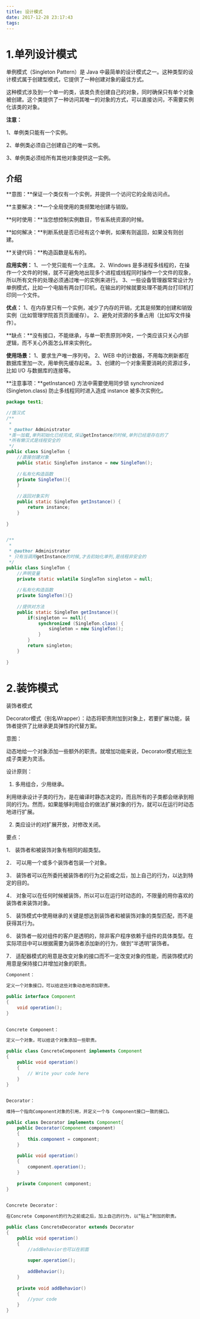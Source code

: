 ```yaml
---
title: 设计模式
date: 2017-12-28 23:17:43
tags:
---
```




1.单列设计模式
===

单例模式（Singleton Pattern）是 Java 中最简单的设计模式之一。这种类型的设计模式属于创建型模式，它提供了一种创建对象的最佳方式。

这种模式涉及到一个单一的类，该类负责创建自己的对象，同时确保只有单个对象被创建。这个类提供了一种访问其唯一的对象的方式，可以直接访问，不需要实例化该类的对象。

**注意：**

1、单例类只能有一个实例。

2、单例类必须自己创建自己的唯一实例。

3、单例类必须给所有其他对象提供这一实例。

介绍
---

**意图：**保证一个类仅有一个实例，并提供一个访问它的全局访问点。

**主要解决：**一个全局使用的类频繁地创建与销毁。

**何时使用：**当您想控制实例数目，节省系统资源的时候。

**如何解决：**判断系统是否已经有这个单例，如果有则返回，如果没有则创建。

**关键代码：**构造函数是私有的。

**应用实例：** 1、一个党只能有一个主席。 2、Windows 是多进程多线程的，在操作一个文件的时候，就不可避免地出现多个进程或线程同时操作一个文件的现象，所以所有文件的处理必须通过唯一的实例来进行。 3、一些设备管理器常常设计为单例模式，比如一个电脑有两台打印机，在输出的时候就要处理不能两台打印机打印同一个文件。

**优点：** 1、在内存里只有一个实例，减少了内存的开销，尤其是频繁的创建和销毁实例（比如管理学院首页页面缓存）。 2、避免对资源的多重占用（比如写文件操作）。

**缺点：**没有接口，不能继承，与单一职责原则冲突，一个类应该只关心内部逻辑，而不关心外面怎么样来实例化。

**使用场景：** 1、要求生产唯一序列号。 2、WEB 中的计数器，不用每次刷新都在数据库里加一次，用单例先缓存起来。 3、创建的一个对象需要消耗的资源过多，比如 I/O 与数据库的连接等。

**注意事项：**getInstance() 方法中需要使用同步锁 synchronized (Singleton.class) 防止多线程同时进入造成 instance 被多次实例化。

```java
package test1;

//饿汉式
/**
 * 
 * @author Administrator
 *类一加载,单列初始化已经完成,保证getInstance的时候,单列已经是存在的了
 *所有懒汉式是线程安全的
 */
public class SingleTon {
	//直接创建对象
	public static SingleTon instance = new SingleTon();
	
	//私有化构造函数
	private SingleTon(){
	}
	
	//返回对象实列
	public static SingleTon getInstance() {
		return instance;
	}
	
}


/**
 * 
 * @author Administrator
 * 只有当调用getInstance的时候,才去初始化单列,是线程非安全的
 */
public class SingleTon {
	//声明变量
	private static volatile SingleTon singleton = null;
	
	//私有化构造函数
	private SingleTon(){}
	
	//提供对方法
	public static SingleTon getInstance(){
		if(singleton == null){
			synchronized (SingleTon.class) {
				singleton = new SingleTon();
			}
		}
		return singleton;
	}
	
}
```

2.装饰模式
===

装饰者模式

Decorator模式（别名Wrapper）：动态将职责附加到对象上，若要扩展功能，装饰者提供了比继承更具弹性的代替方案。

意图：

动态地给一个对象添加一些额外的职责。就增加功能来说，Decorator模式相比生成子类更为灵活。

设计原则：

1. 多用组合，少用继承。

利用继承设计子类的行为，是在编译时静态决定的，而且所有的子类都会继承到相同的行为。然而，如果能够利用组合的做法扩展对象的行为，就可以在运行时动态地进行扩展。

2. 类应设计的对扩展开放，对修改关闭。

要点：

1． 装饰者和被装饰对象有相同的超类型。

2． 可以用一个或多个装饰者包装一个对象。

3． 装饰者可以在所委托被装饰者的行为之前或之后，加上自己的行为，以达到特定的目的。

4． 对象可以在任何时候被装饰，所以可以在运行时动态的，不限量的用你喜欢的装饰者来装饰对象。

5． 装饰模式中使用继承的关键是想达到装饰者和被装饰对象的类型匹配，而不是获得其行为。

6． 装饰者一般对组件的客户是透明的，除非客户程序依赖于组件的具体类型。在实际项目中可以根据需要为装饰者添加新的行为，做到“半透明”装饰者。

7． 适配器模式的用意是改变对象的接口而不一定改变对象的性能，而装饰模式的用意是保持接口并增加对象的职责。

```java
Component：

定义一个对象接口，可以给这些对象动态地添加职责。

public interface Component
{
	void operation();
}
 

Concrete Component：

定义一个对象，可以给这个对象添加一些职责。

public class ConcreteComponent implements Component
{
	public void operation()
	{
		// Write your code here
	}
}
 

Decorator：

维持一个指向Component对象的引用，并定义一个与 Component接口一致的接口。

public class Decorator implements Component{
	public Decorator(Component component)
	{
		this.component = component;
	}
	
	public void operation()
	{
		component.operation();
	}
	
	private Component component;
}
 

Concrete Decorator：

在Concrete Component的行为之前或之后，加上自己的行为，以“贴上”附加的职责。

public class ConcreteDecorator extends Decorator
{
	public void operation()
	{
		//addBehavior也可以在前面
		
		super.operation();
		
		addBehavior();
	}
	
	private void addBehavior()
	{
		//your code
	}
}
```

